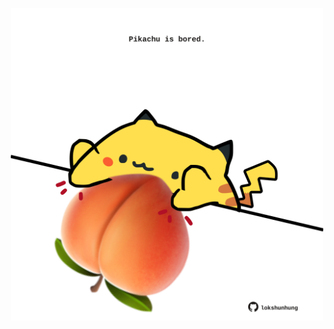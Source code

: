 <!-- built at 13/08/2024, 08:00:51 UTC -->
<p align="center">
  <img width="500" height="500" src="./ReadmeImage.svg">
</p>
